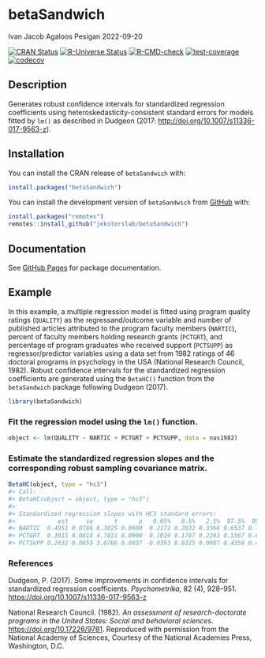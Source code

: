 betaSandwich
================
Ivan Jacob Agaloos Pesigan
2022-09-20

<!-- README.md is generated from README.Rmd. Please edit that file -->
<!-- badges: start -->

[![CRAN
Status](https://www.r-pkg.org/badges/version/betaSandwich)](https://cran.r-project.org/package=betaSandwich)
[![R-Universe
Status](https://jeksterslab.r-universe.dev/badges/betaSandwich)](https://jeksterslab.r-universe.dev)
[![R-CMD-check](https://github.com/jeksterslab/betaSandwich/workflows/R-CMD-check/badge.svg)](https://github.com/jeksterslab/betaSandwich/actions)
[![test-coverage](https://github.com/jeksterslab/betaSandwich/actions/workflows/test-coverage.yaml/badge.svg)](https://github.com/jeksterslab/betaSandwich/actions/workflows/test-coverage.yaml)
[![codecov](https://codecov.io/gh/jeksterslab/betaSandwich/branch/main/graph/badge.svg?token=KVLUET3DJ6)](https://codecov.io/gh/jeksterslab/betaSandwich)
<!-- badges: end -->

## Description

Generates robust confidence intervals for standardized regression
coefficients using heteroskedasticity-consistent standard errors for
models fitted by `lm()` as described in Dudgeon (2017:
<http://doi.org/10.1007/s11336-017-9563-z>).

## Installation

You can install the CRAN release of `betaSandwich` with:

``` r
install.packages("betaSandwich")
```

You can install the development version of `betaSandwich` from
[GitHub](https://github.com/jeksterslab/betaSandwich) with:

``` r
install.packages("remotes")
remotes::install_github("jeksterslab/betaSandwich")
```

## Documentation

See [GitHub
Pages](https://jeksterslab.github.io/betaSandwich/index.html) for
package documentation.

## Example

In this example, a multiple regression model is fitted using program
quality ratings (`QUALITY`) as the regressand/outcome variable and
number of published articles attributed to the program faculty members
(`NARTIC`), percent of faculty members holding research grants
(`PCTGRT`), and percentage of program graduates who received support
(`PCTSUPP`) as regressor/predictor variables using a data set from 1982
ratings of 46 doctoral programs in psychology in the USA (National
Research Council, 1982). Robust confidence intervals for the
standardized regression coefficients are generated using the `BetaHC()`
function from the `betaSandwich` package following Dudgeon (2017).

``` r
library(betaSandwich)
```

### Fit the regression model using the `lm()` function.

``` r
object <- lm(QUALITY ~ NARTIC + PCTGRT + PCTSUPP, data = nas1982)
```

### Estimate the standardized regression slopes and the corresponding robust sampling covariance matrix.

``` r
BetaHC(object, type = "hc3")
#> Call:
#> BetaHC(object = object, type = "hc3")
#> 
#> Standardized regression slopes with HC3 standard errors:
#>            est     se      t      p   0.05%   0.5%   2.5%  97.5%  99.5% 99.95%
#> NARTIC  0.4951 0.0786 6.3025 0.0000  0.2172 0.2832 0.3366 0.6537 0.7071 0.7731
#> PCTGRT  0.3915 0.0818 4.7831 0.0000  0.1019 0.1707 0.2263 0.5567 0.6123 0.6810
#> PCTSUPP 0.2632 0.0855 3.0786 0.0037 -0.0393 0.0325 0.0907 0.4358 0.4940 0.5658
```

### References

Dudgeon, P. (2017). Some improvements in confidence intervals for
standardized regression coefficients. *Psychometrika*, 82 (4), 928–951.
<https://doi.org/10.1007/s11336-017-9563-z>

National Research Council. (1982). *An assessment of research-doctorate
programs in the United States: Social and behavioral sciences*.
<https://doi.org/10.17226/9781>. Reproduced with permission from the
National Academy of Sciences, Courtesy of the National Academies Press,
Washington, D.C.
